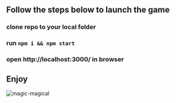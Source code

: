

## Follow the steps below to launch the game

### clone repo to your local folder 
### run ```npm i && npm start``` 
### open http://localhost:3000/ in browser 

## Enjoy
![magic-magical](https://github.com/bor01/aliveOrDead/assets/11487049/d65351fb-c596-45eb-9442-e4e69aac8b39)
